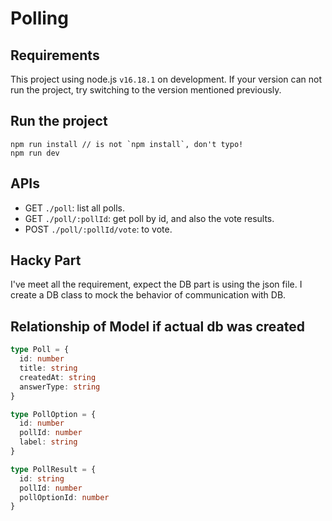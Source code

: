 # Polling

## Requirements

This project using node.js `v16.18.1` on development. If your version can not run the project, try switching to the version mentioned previously.

## Run the project

```
npm run install // is not `npm install`, don't typo!
npm run dev
```

## APIs

- GET `./poll`: list all polls.
- GET `./poll/:pollId`: get poll by id, and also the vote results.
- POST `./poll/:pollId/vote`: to vote.

## Hacky Part

I've meet all the requirement, expect the DB part is using the json file. I create a DB class to mock the behavior of communication with DB.

## Relationship of Model if actual db was created

```typescript
type Poll = {
  id: number
  title: string
  createdAt: string
  answerType: string
}

type PollOption = {
  id: number
  pollId: number
  label: string
}

type PollResult = {
  id: string
  pollId: number
  pollOptionId: number
}
```
